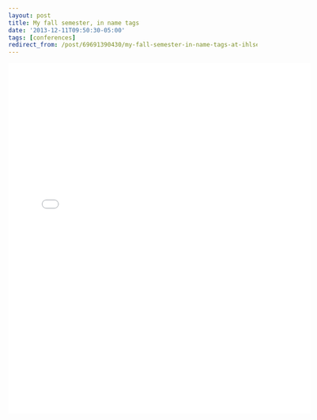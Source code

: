 ```yaml
---
layout: post 
title: My fall semester, in name tags
date: '2013-12-11T09:50:30-05:00' 
tags: [conferences] 
redirect_from: /post/69691390430/my-fall-semester-in-name-tags-at-ihlseng 
--- 
```


<center><iframe src="//instagram.com/p/hyQa6OgAtn/embed/" width="612" height="710" frameborder="0" scrolling="no" allowtransparency="true"></iframe><center>
